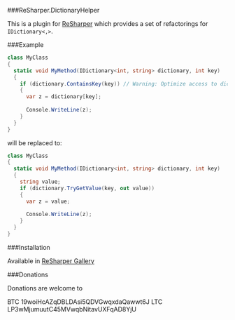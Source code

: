 ###ReSharper.DictionaryHelper

This is a plugin for [ReSharper](http://jetbrains.com/resharper) which provides a set of refactorings for `IDictionary<,>`.

###Example

```csharp
class MyClass
{
  static void MyMethod(IDictionary<int, string> dictionary, int key)
  {
    if (dictionary.ContainsKey(key)) // Warning: Optimize access to dictionary.
    {
      var z = dictionary[key];
  
      Console.WriteLine(z);
    }
  }
}
```
will be replaced to:
```csharp
class MyClass
{
  static void MyMethod(IDictionary<int, string> dictionary, int key)
  {
    string value;
    if (dictionary.TryGetValue(key, out value))
    {
      var z = value;
        
      Console.WriteLine(z);
    }
  }
}

```

###Installation

Available in [ReSharper Gallery](http://resharper-plugins.jetbrains.com/packages/ReSharper.DictionaryHelper/)

###Donations

Donations are welcome to 

 BTC 19woiHcAZqDBLDAsi5QDVGwqxdaQawwt6J
 LTC LP3wMjumuutC45MVwqbNitavUXFqAD8YjU

